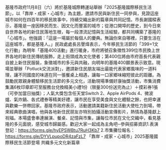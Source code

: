 基隆市政府11月8日（六）將於基隆城際轉運站舉辦「2025基隆國際移民生活節」，以「靠岸・成家・心城市」為主題，邀請市民與新住民一同參與，見證這座城市如何在四百年的移民故事中，持續交織出新的篇章與共同記憶。市長謝國樑表示，基隆是一座因移民而生、因文化而豐富的城市；從港口開埠的歷史，到今日來自世界各地的新住民落地生根，每一段漂流記憶與生活經驗，都共同構築了基隆的「心城市」。他強調：「這是一場屬於每個人的慶典。無論你來自哪裡，只要生活在這座城市，都是基隆人。」民政處處長呂謦煒表示，今年移民生活節的「399+1文化行動」為明年「基隆400活動」進行暖身，市府將號召象徵性399位市民換上世界各地的新住民傳統服飾，走上街頭成為文化使者；第400位將由市府首長代表親自披上新住民服裝，象徵城市的多元與共融，向明年的基隆400願景表示致意。現場並舉辦「Potluck交流派對」，邀請新住民朋友端出最能代表家鄉風味的一道料理，讓不同國度的味道在同一張餐桌上相遇，讓每一口家鄉味縮短彼此的距離。為鼓勵民眾親身體驗移民生活節的多元文化，活動現場準備好康抽獎活動，市集消費集滿6枚印章即可至服務台兌換精美小禮1份（限量300份送完為止）＋摸彩券1張（可參加當日抽獎）；人氣大獎包含任天堂Switch 2、Apple AirPods 4、微波爐、氣炸鍋、各式禮券等精美好禮，讓市民在享受美食與文化體驗之餘，也把幸運與歡樂一併帶回家。基隆市政府表示，活動邀請美籍新住民活動大使杜力到場，帶來經典歌曲演唱，他與各地新住民朋友亦特別拍攝活動宣傳影片，熱情為基隆獻上祝福。本場盛會串連展演、餐桌、記憶與市集，讓每位市民在文化交織中，看見基隆的多元面貌，感受城市歸屬感。歡迎大家一起成為主角吧─參與招募資訊1.表演登記：https://forms.gle/hyEPSWBtu7RuH3Kb7
2.市集攤位報名：https://forms.gle/DYVLpupoDR4zaFzL7 「靠岸・成家・心城市」2025基隆國際移民生活節登場 共織多元文化新篇章 
